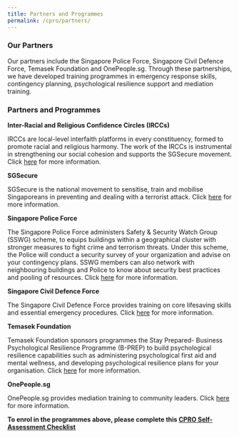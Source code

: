 ```yaml
---
title: Partners and Programmes
permalink: /cpro/partners/
---
```



### Our Partners

Our partners include the Singapore Police Force, Singapore Civil Defence Force, Temasek Foundation and OnePeople.sg. Through these partnerships, we have developed training programmes in emergency response skills, contingency planning, psychological resilience support and mediation training.

### Partners and Programmes

**Inter-Racial and Religious Confidence Circles (IRCCs)**

IRCCs are local-level interfaith platforms in every constituency, formed to promote racial and religious harmony. The work of the IRCCs is instrumental in strengthening our social cohesion and supports the SGSecure movement. Click [here](www.ircc.sg) for more information. 

**SGSecure**

SGSecure is the national movement to sensitise, train and mobilise Singaporeans in preventing and dealing with a terrorist attack. Click [here](www.sgsecure.sg) for more information.

**Singapore Police Force**

The Singapore Police Force administers Safety & Security Watch Group (SSWG) scheme, to equips buildings within a geographical cluster with stronger measures to fight crime and terrorism threats. Under this scheme, the Police will conduct a security survey of your organization and advise on your contingency plans. SSWG members can also network with neighbouring buildings and Police to know about security best practices and pooling of resources. Click [here](www.police.gov.sg/community/community-programmes/safety-and-security-watch-group) for more information.

**Singapore Civil Defence Force**

The Singapore Civil Defence Force provides training on core lifesaving skills and essential emergency procedures. Click [here](https://www.scdf.gov.sg/home/community-volunteers/community-emergency-preparedness-programme-(cepp)) for more information.

**Temasek Foundation**

Temasek Foundation sponsors programmes the Stay Prepared- Business Psychological Resilience Programme (B-PREP) to build psychological resilience capabilities such as administering psychological first aid and mental wellness, and developing psychological resilience plans for your organisation. Click [here](https://www.temasekfoundation-cares.org.sg/page/5/stay-prepared/stay-prepared-programmes?p=7) for more information. 

**OnePeople.sg**

OnePeople.sg provides mediation training to community leaders. Click [here](www.onepeople.sg) for more information. 


**To enrol in the programmes above, please complete this [CPRO Self-Assessment Checklist](www.go.gov.sg/cpro)**
